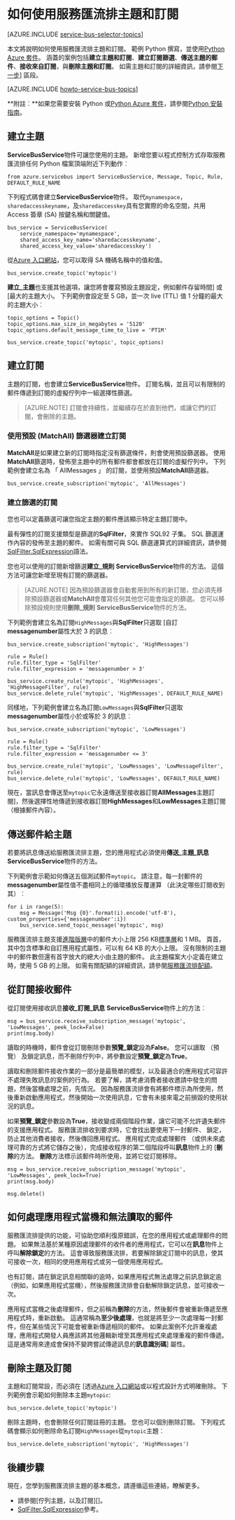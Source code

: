 <properties 
    pageTitle="如何使用 Python 服務匯流排主題 |Microsoft Azure" 
    description="瞭解如何使用 Azure 服務匯流排主題和從 Python 訂閱。" 
    services="service-bus" 
    documentationCenter="python" 
    authors="sethmanheim" 
    manager="timlt" 
    editor=""/>

<tags 
    ms.service="service-bus" 
    ms.workload="na" 
    ms.tgt_pltfrm="na" 
    ms.devlang="python" 
    ms.topic="article" 
    ms.date="10/04/2016" 
    ms.author="sethm"/>

# <a name="how-to-use-service-bus-topics-and-subscriptions"></a>如何使用服務匯流排主題和訂閱

[AZURE.INCLUDE [service-bus-selector-topics](../../includes/service-bus-selector-topics.md)]

本文將說明如何使用服務匯流排主題和訂閱。 範例 Python 撰寫，並使用[Python Azure 套件][]。 涵蓋的案例包括**建立主題和訂閱**、**建立訂閱篩選**、**傳送主題的郵件**、**接收來自訂閱**，與**刪除主題和訂閱**。 如需主題和訂閱的詳細資訊，請參閱[下一步](#next-steps)] 區段。

[AZURE.INCLUDE [howto-service-bus-topics](../../includes/howto-service-bus-topics.md)]

**附註︰**如果您需要安裝 Python 或[Python Azure 套件][]，請參閱[Python 安裝指南](../python-how-to-install.md)。

## <a name="create-a-topic"></a>建立主題

**ServiceBusService**物件可讓您使用的主題。 新增您要以程式控制方式存取服務匯流排任何 Python 檔案頂端附近下列動作︰

```
from azure.servicebus import ServiceBusService, Message, Topic, Rule, DEFAULT_RULE_NAME
```

下列程式碼會建立**ServiceBusService**物件。 取代`mynamespace`， `sharedaccesskeyname`，及`sharedaccesskey`具有您實際的命名空間，共用 Access 簽章 (SA) 按鍵名稱和關鍵值。

```
bus_service = ServiceBusService(
    service_namespace='mynamespace',
    shared_access_key_name='sharedaccesskeyname',
    shared_access_key_value='sharedaccesskey')
```

從[Azure 入口網站][]，您可以取得 SA 機碼名稱中的值和值。

```
bus_service.create_topic('mytopic')
```

**建立\_主題**也支援其他選項，讓您將會覆寫預設主題設定，例如郵件存留時間] 或 [最大的主題大小。 下列範例會設定至 5 GB，並一次 live (TTL) 值 1 分鐘的最大的主題大小︰

```
topic_options = Topic()
topic_options.max_size_in_megabytes = '5120'
topic_options.default_message_time_to_live = 'PT1M'

bus_service.create_topic('mytopic', topic_options)
```

## <a name="create-subscriptions"></a>建立訂閱

主題的訂閱，也會建立**ServiceBusService**物件。 訂閱名稱，並且可以有限制的郵件傳遞到訂閱的虛擬佇列中一組選擇性篩選。

> [AZURE.NOTE] 訂閱會持續性，並繼續存在於直到他們，或讓它們的訂閱，會刪除的主題。

### <a name="create-a-subscription-with-the-default-matchall-filter"></a>使用預設 (MatchAll) 篩選器建立訂閱

**MatchAll**是如果建立新的訂閱時指定沒有篩選條件，則會使用預設篩選器。 使用**MatchAll**篩選時，發佈至主題中的所有郵件都會都放在訂閱的虛擬佇列中。 下列範例會建立名為 「 AllMessages 」 的訂閱，並使用預設**MatchAll**篩選器。

```
bus_service.create_subscription('mytopic', 'AllMessages')
```

### <a name="create-subscriptions-with-filters"></a>建立篩選的訂閱

您也可以定義篩選可讓您指定主題的郵件應該顯示特定主題訂閱中。

最有彈性的訂閱支援類型是篩選的**SqlFilter**，來實作 SQL92 子集。 SQL 篩選運作內容的發佈至主題的郵件。 如需有關可與 SQL 篩選運算式的詳細資訊，請參閱[SqlFilter.SqlExpression][]語法。

您也可以使用的訂閱新增篩選**建立\_規則** **ServiceBusService**物件的方法。 這個方法可讓您新增至現有訂閱的篩選器。

> [AZURE.NOTE] 因為預設篩選器會自動套用到所有的新訂閱，您必須先移除預設篩選器或**MatchAll**會覆寫任何其他您可能會指定的篩選。 您可以移除預設規則使用**刪除\_規則** **ServiceBusService**物件的方法。

下列範例會建立名為訂閱`HighMessages`與**SqlFilter**只選取 [自訂**messagenumber**屬性大於 3 的訊息︰

```
bus_service.create_subscription('mytopic', 'HighMessages')

rule = Rule()
rule.filter_type = 'SqlFilter'
rule.filter_expression = 'messagenumber > 3'

bus_service.create_rule('mytopic', 'HighMessages', 'HighMessageFilter', rule)
bus_service.delete_rule('mytopic', 'HighMessages', DEFAULT_RULE_NAME)
```

同樣地，下列範例會建立名為訂閱`LowMessages`與**SqlFilter**只選取**messagenumber**屬性小於或等於 3 的訊息︰

```
bus_service.create_subscription('mytopic', 'LowMessages')

rule = Rule()
rule.filter_type = 'SqlFilter'
rule.filter_expression = 'messagenumber <= 3'

bus_service.create_rule('mytopic', 'LowMessages', 'LowMessageFilter', rule)
bus_service.delete_rule('mytopic', 'LowMessages', DEFAULT_RULE_NAME)
```

現在，當訊息會傳送至`mytopic`它永遠傳送至接收器訂閱**AllMessages**主題訂閱]，然後選擇性地傳遞到接收器訂閱**HighMessages**和**LowMessages**主題訂閱 （根據郵件內容）。

## <a name="send-messages-to-a-topic"></a>傳送郵件給主題

若要將訊息傳送給服務匯流排主題，您的應用程式必須使用**傳送\_主題\_訊息** **ServiceBusService**物件的方法。

下列範例會示範如何傳送五個測試郵件`mytopic`。 請注意，每一封郵件的**messagenumber**屬性值不盡相同上的循環播放反覆運算 （此決定哪些訂閱收到其）︰

```
for i in range(5):
    msg = Message('Msg {0}'.format(i).encode('utf-8'), custom_properties={'messagenumber':i})
    bus_service.send_topic_message('mytopic', msg)
```

服務匯流排主題支援[進階版層](service-bus-premium-messaging.md)中的郵件大小上限 256 KB[標準層](service-bus-premium-messaging.md)和 1 MB。 頁首，其中包含標準和自訂應用程式屬性，可以有 64 KB 的大小上限。 沒有限制的主題中的郵件數但還有首字放大的總大小由主題的郵件。 此主題檔案大小定義在建立時，使用 5 GB 的上限。 如需有關配額的詳細資訊，請參閱[服務匯流排配額][]。

## <a name="receive-messages-from-a-subscription"></a>從訂閱接收郵件

從訂閱使用接收訊息**接收\_訂閱\_訊息** **ServiceBusService**物件上的方法︰

```
msg = bus_service.receive_subscription_message('mytopic', 'LowMessages', peek_lock=False)
print(msg.body)
```

讀取的時機時，郵件會從訂閱刪除參數**預覽\_鎖定**設為**False**。 您可以讀取 （預覽） 及鎖定訊息，而不刪除佇列中，將參數設定**預覽\_鎖定**為**True**。

讀取和刪除郵件接收作業的一部分是最簡單的模型，以及最適合的應用程式可容許不處理失敗訊息的案例的行為。 若要了解，請考慮消費者接收邀請中發生的問題，然後當機處理之前，先情況。 因為服務匯流排會有將郵件標示為所使用，然後重新啟動應用程式，然後開始一次使用訊息，它會有未接來電之前損毀的使用狀況的訊息。

如果**預覽\_鎖定**參數設為**True**，接收變成兩個階段作業，讓它可能不允許遺失郵件的支援應用程式。 服務匯流排收到要求時，它會找出要使用下一封郵件、 鎖定，防止其他消費者接收，然後傳回應用程式。 應用程式完成處理郵件 （或供未來處理可靠的方式將它儲存之後），完成接收程序的第二個階段呼叫**訊息**物件上的 [**刪除**的方法。 **刪除**方法標示該郵件時所使用，並將它從訂閱移除。

```
msg = bus_service.receive_subscription_message('mytopic', 'LowMessages', peek_lock=True)
print(msg.body)

msg.delete()
```

## <a name="how-to-handle-application-crashes-and-unreadable-messages"></a>如何處理應用程式當機和無法讀取的郵件

服務匯流排提供的功能，可協助您順利復原錯誤，在您的應用程式或處理郵件的問題。 如果無法基於某種原因處理郵件的收件者的應用程式，它可以在**訊息**物件上呼叫**解除鎖定**的方法。 這會導致服務匯流排，若要解除鎖定訂閱中的訊息，使其可接收一次，相同的使用應用程式或另一個使用應用程式。

也有訂閱，請在鎖定訊息相關聯的逾時，如果應用程式無法處理之前訊息鎖定逾 （例如，如果應用程式當機），然後服務匯流排會自動解除鎖定訊息，並可接收一次。

應用程式當機之後處理郵件，但之前稱為**刪除**的方法，然後郵件會被重新傳遞至應用程式時，重新啟動。 這通常稱為**至少後處理**，也就是將至少一次處理每一封郵件，但在某些情況下可能會被重新傳遞相同的郵件。 如果此案例不允許重複處理，應用程式開發人員應該將其他邏輯新增至其應用程式來處理重複的郵件傳遞。 這是通常用來達成會保持不變跨嘗試傳遞訊息的**訊息識別碼**] 屬性。

## <a name="delete-topics-and-subscriptions"></a>刪除主題及訂閱

主題和訂閱常設，而必須在 [透過[Azure 入口網站][]或以程式設計方式明確刪除。 下列範例會示範如何刪除本主題`mytopic`:

```
bus_service.delete_topic('mytopic')
```

刪除主題時，也會刪除任何訂閱註冊的主題。 您也可以個別刪除訂閱。 下列程式碼會顯示如何刪除命名訂閱`HighMessages`從`mytopic`主題︰

```
bus_service.delete_subscription('mytopic', 'HighMessages')
```

## <a name="next-steps"></a>後續步驟

現在，您學到服務匯流排主題的基本概念，請遵循這些連結，瞭解更多。

-   請參閱[佇列主題，以及訂閱][]。
-   [SqlFilter.SqlExpression][]參考。

[Azure 入口網站]: https://portal.azure.com
[Python Azure 套件]: https://pypi.python.org/pypi/azure  
[佇列、 主題及訂閱]: service-bus-queues-topics-subscriptions.md
[SqlFilter.SqlExpression]: https://msdn.microsoft.com/library/azure/microsoft.servicebus.messaging.sqlfilter.sqlexpression.aspx
[服務匯流排配額]: service-bus-quotas.md 
